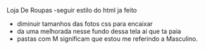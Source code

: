 Loja De Roupas
-seguir estilo do html ja feito
- diminuir tamanhos das fotos css para encaixar 
- da uma melhorada nesse fundo dessa tela ai que ta paia 
- pastas com M significam que estou me referindo a Masculino.
